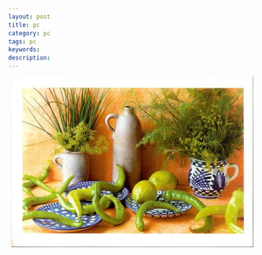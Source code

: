 ```yaml
---
layout: post
title: pc
category: pc
tags: pc
keywords: 
description: 
---
```


![skim](/public/img/pc/pcr_1.jpg)